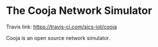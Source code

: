 The Cooja Network Simulator
===========================

Travis link: https://travis-ci.com/sics-iot/cooja

Cooja is an open source network simulator.
